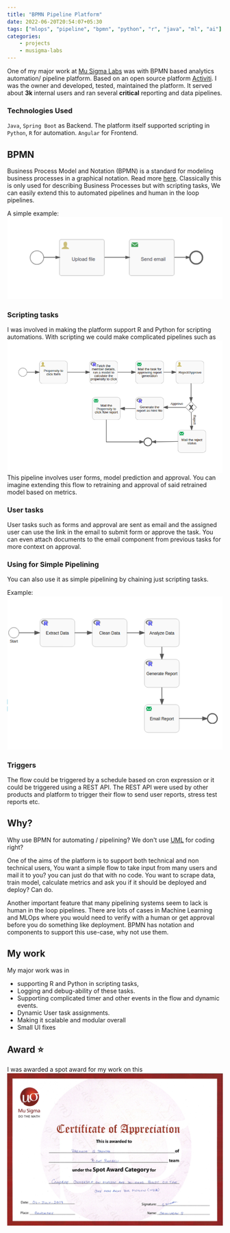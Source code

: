 ```yaml
---
title: "BPMN Pipeline Platform"
date: 2022-06-20T20:54:07+05:30
tags: ["mlops", "pipeline", "bpmn", "python", "r", "java", "ml", "ai"]
categories:
    - projects
    - musigma-labs
---
```

One of my major work at [Mu Sigma Labs](https://www.mu-sigma.com/our-platform/business-intelligence-services-innovation-lab) was with BPMN based analytics automation/ pipeline platform. Based on an open source platform [Activiti](https://www.activiti.org/). I was the owner and developed, tested, maintained the platform. 
It served about **3k** internal users and ran several **critical** reporting and data pipelines.
 
### Technologies Used
`Java`, `Spring Boot` as Backend. The platform itself supported scripting in `Python`, `R` for automation. `Angular` for Frontend.


## BPMN
Business Process Model and Notation (BPMN) is a standard for modeling business processes in a graphical notation. Read more [here](https://en.wikipedia.org/wiki/Business_Process_Model_and_Notation). Classically this is only used for describing Business Processes but with scripting tasks, We can easily extend this to automated pipelines and human in the loop pipelines.

A simple example:
![flow that takes input file and mails](/images/bpmn-pipeline-platform/simple-example.png)

### Scripting tasks
I was involved in making the platform support R and Python for scripting automations. With scripting we could make complicated pipelines such as 
![A propensity to click prediction flow](/images/bpmn-pipeline-platform/flow-example-1.png)
This pipeline involves user forms, model prediction and approval. You can imagine extending this flow to retraining and approval of said retrained model based on metrics.

### User tasks
User tasks such as forms and approval are sent as email and the assigned user can use the link in the email to submit form or approve the task. You can even attach documents to the email component from previous tasks for more context on approval.

### Using for Simple Pipelining
You can also use it as simple pipelining by chaining just scripting tasks.

Example: 
![A scraping pipeline with just scripting and email tasks](/images/bpmn-pipeline-platform/pipeline-example.png)

### Triggers
The flow could be triggered by a schedule based on cron expression or it could be triggered using a REST API. The REST API were used by other products and platform to trigger their flow to send user reports, stress test reports etc.

## Why?
Why use BPMN for automating / pipelining? We don't use [UML](https://en.wikipedia.org/wiki/Unified_Modeling_Language) for coding right?

One of the aims of the platform is to support both technical and non technical users, You want a simple flow to take input from many users and mail it to you? you can just do that with no code. You want to scrape data, train model, calculate metrics and ask you if it should be deployed and deploy? Can do.

Another important feature that many pipelining systems seem to lack is human in the loop pipelines. There are lots of cases in Machine Learning and MLOps where you would need to verify with a human or get approval before you do something like deployment. BPMN has notation and components to support this use-case, why not use them.

## My work
My major work was in 
- supporting R and Python in scripting tasks,
- Logging and debug-ability of these tasks. 
- Supporting complicated timer and other events in the flow and dynamic events. 
- Dynamic User task assignments.
- Making it scalable and modular overall
- Small UI fixes

## Award ⭐️
I was awarded a spot award for my work on this
![spot award](/images/bpmn-pipeline-platform/spot_award_2.jpg) 



